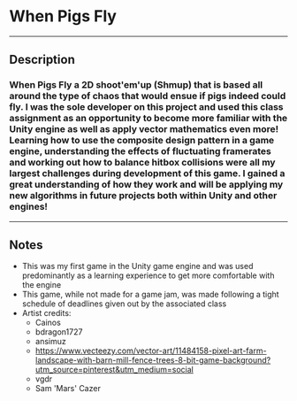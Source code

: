 # When Pigs Fly
---
## Description 

### When Pigs Fly a 2D shoot'em'up (Shmup) that is based all around the type of chaos that would ensue if pigs indeed could fly.  I was the sole developer on this project and used this class assignment as an opportunity to become more familiar with the Unity engine as well as apply vector mathematics even more!  Learning how to use the composite design pattern in a game engine, understanding the effects of fluctuating framerates and working out how to balance hitbox collisions were all my largest challenges during development of this game.  I gained a great understanding of how they work and will be applying my new algorithms in future projects both within Unity and other engines!
---
## Notes
- This was my first game in the Unity game engine and was used predominantly as a learning experience to get more comfortable with the engine
- This game, while not made for a game jam, was made following a tight schedule of deadlines given out by the associated class
- Artist credits:
  - Cainos
  - bdragon1727
  - ansimuz
  - https://www.vecteezy.com/vector-art/11484158-pixel-art-farm-landscape-with-barn-mill-fence-trees-8-bit-game-background?utm_source=pinterest&utm_medium=social
  - vgdr
  - Sam 'Mars' Cazer
